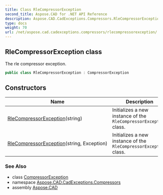 ```yaml
---
title: Class RleCompressorException
second_title: Aspose.CAD for .NET API Reference
description: Aspose.CAD.CadExceptions.Compressors.RleCompressorException class. The rle compressor exception
type: docs
weight: 70
url: /net/aspose.cad.cadexceptions.compressors/rlecompressorexception/
---
```

## RleCompressorException class

The rle compressor exception.

```csharp
public class RleCompressorException : CompressorException
```

## Constructors

| Name | Description |
| --- | --- |
| [RleCompressorException](rlecompressorexception/#constructor)(string) | Initializes a new instance of the `RleCompressorException` class. |
| [RleCompressorException](rlecompressorexception/#constructor_1)(string, Exception) | Initializes a new instance of the `RleCompressorException` class. |

### See Also

* class [CompressorException](../../aspose.cad.cadexceptions/compressorexception/)
* namespace [Aspose.CAD.CadExceptions.Compressors](../../aspose.cad.cadexceptions.compressors/)
* assembly [Aspose.CAD](../../)


